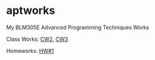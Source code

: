 # aptworks

My BLM305E Advanced Programming Techniques Works

Class Works:
[CW2](https://sahinalcin.github.io/aptworks/sahincw2),
[CW3](https://sahinalcin.github.io/aptworks/inspector.html)

Homeworks:
[HW#1](https://sahinalcin.github.io/aptworks/SahinHW1)


